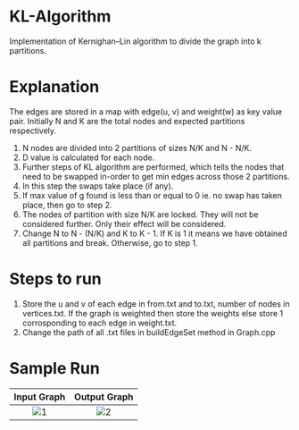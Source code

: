 # KL-Algorithm
Implementation of Kernighan–Lin algorithm to divide the graph into k partitions.

# Explanation 
The edges are stored in a map with edge(u, v) and weight(w) as key value pair. Initially N and K are the total nodes and expected partitions respectively.
1. N nodes are divided into 2 partitions of sizes N/K and N - N/K. 
2. D value is calculated for each node.
3. Further steps of KL algorithm are performed, which tells the nodes that need to be swapped in-order to get min edges across those 2 partitions. 
4. In this step the swaps take place (if any).
5. If max value of g found is less than or equal to 0 ie. no swap has taken place, then go to step 2.
6. The nodes of partition with size N/K are locked. They will not be considered further. Only their effect will be considered.
7. Change N to N - (N/K) and K to K - 1. If K is 1 it means we have obtained all partitions and break. Otherwise, go to step 1.

# Steps to run
1. Store the u and v of each edge in from.txt and to.txt, number of nodes in vertices.txt. If the graph is weighted then store the weights else store 1 corrosponding to each edge in weight.txt.
2. Change the path of all .txt files in buildEdgeSet method in Graph.cpp

# Sample Run
Input Graph             |  Output Graph
:-----------------------------:|:-------------------------:
![1](https://user-images.githubusercontent.com/22634590/36088073-9bb9655a-0ffb-11e8-8a0f-9cb5d24ea81d.GIF)   | ![2](https://user-images.githubusercontent.com/22634590/36088109-bcb6f1b4-0ffb-11e8-9b00-b6165159d17f.GIF)

